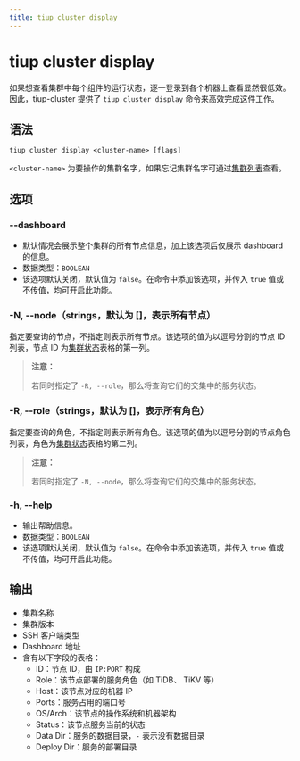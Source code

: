 ```yaml
---
title: tiup cluster display
---
```


# tiup cluster display

如果想查看集群中每个组件的运行状态，逐一登录到各个机器上查看显然很低效。因此，tiup-cluster 提供了 `tiup cluster display` 命令来高效完成这件工作。

## 语法

```shell
tiup cluster display <cluster-name> [flags]
```

`<cluster-name>` 为要操作的集群名字，如果忘记集群名字可通过[集群列表](/tiup/tiup-component-cluster-list.md)查看。

## 选项

### --dashboard

- 默认情况会展示整个集群的所有节点信息，加上该选项后仅展示 dashboard 的信息。
- 数据类型：`BOOLEAN`
- 该选项默认关闭，默认值为 `false`。在命令中添加该选项，并传入 `true` 值或不传值，均可开启此功能。

### -N, --node（strings，默认为 []，表示所有节点）

指定要查询的节点，不指定则表示所有节点。该选项的值为以逗号分割的节点 ID 列表，节点 ID 为[集群状态](/tiup/tiup-component-cluster-display.md)表格的第一列。

> **注意：**
>
> 若同时指定了 `-R, --role`，那么将查询它们的交集中的服务状态。

### -R, --role（strings，默认为 []，表示所有角色）

指定要查询的角色，不指定则表示所有角色。该选项的值为以逗号分割的节点角色列表，角色为[集群状态](/tiup/tiup-component-cluster-display.md)表格的第二列。

> **注意：**
>
> 若同时指定了 `-N, --node`，那么将查询它们的交集中的服务状态。

### -h, --help

- 输出帮助信息。
- 数据类型：`BOOLEAN`
- 该选项默认关闭，默认值为 `false`。在命令中添加该选项，并传入 `true` 值或不传值，均可开启此功能。

## 输出

- 集群名称
- 集群版本
- SSH 客户端类型
- Dashboard 地址
- 含有以下字段的表格：
    - ID：节点 ID，由 `IP:PORT` 构成
    - Role：该节点部署的服务角色（如 TiDB、 TiKV 等）
    - Host：该节点对应的机器 IP
    - Ports：服务占用的端口号
    - OS/Arch：该节点的操作系统和机器架构
    - Status：该节点服务当前的状态
    - Data Dir：服务的数据目录，`-` 表示没有数据目录
    - Deploy Dir：服务的部署目录